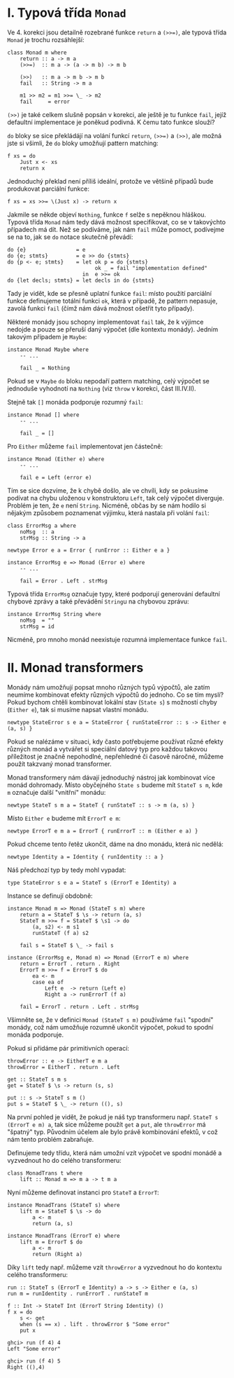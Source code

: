 I. Typová třída `Monad`
=======================

Ve 4. korekci jsou detailně rozebrané funkce `return` a `(>>=)`, ale typová třída `Monad` je trochu rozsáhlejší:

    class Monad m where
        return :: a -> m a
        (>>=)  :: m a -> (a -> m b) -> m b

        (>>)   :: m a -> m b -> m b
        fail   :: String -> m a

        m1 >> m2 = m1 >>= \_ -> m2
        fail     = error

`(>>)` je také celkem slušně popsán v korekci, ale ještě je tu funkce `fail`, jejíž defaultní implementace je poněkud podivná. K čemu tato funkce slouží?

`do` bloky se sice překládájí na volání funkcí `return`, `(>>=)` a `(>>)`, ale možná jste si všimli, že `do` bloky umožňují pattern matching:

    f xs = do
        Just x <- xs
        return x

Jednoduchý překlad není příliš ideální, protože ve většině případů bude produkovat parciální funkce:

    f xs = xs >>= \(Just x) -> return x

Jakmile se někde objeví `Nothing`, funkce `f` selže s nepěknou hláškou. Typová třída `Monad` nám tedy dává možnost specifikovat, co se v takovýchto případech má dít. Než se podíváme, jak nám `fail` může pomoct, podívejme se na to, jak se `do` notace skutečně převádí:

    do {e}                = e
    do {e; stmts}         = e >> do {stmts}
    do {p <- e; stmts}    = let ok p = do {stmts}
                                ok _ = fail "implementation defined"
                            in  e >>= ok
    do {let decls; stmts} = let decls in do {stmts}

Tady je vidět, kde se přesně uplatní funkce `fail`: místo použití parciální funkce definujeme totální funkci `ok`, která v případě, že pattern nepasuje, zavolá funkci `fail` (čímž nám dává možnost ošetřit tyto případy).

Některé monády jsou schopny implementovat `fail` tak, že k výjimce nedojde a pouze se přeruší daný výpočet (dle kontextu monády). Jedním takovým případem je `Maybe`:

    instance Monad Maybe where
        -- ...

        fail _ = Nothing

Pokud se v `Maybe` `do` bloku nepodaří pattern matching, celý výpočet se jednoduše vyhodnotí na `Nothing` (viz `throw` v korekci, část III.IV.II).

Stejně tak `[]` monáda podporuje rozumný `fail`:

    instance Monad [] where
        -- ...

        fail _ = []

Pro `Either` můžeme `fail` implementovat jen částečně:

    instance Monad (Either e) where
        -- ...

        fail e = Left (error e)

Tím se sice dozvíme, že k chybě došlo, ale ve chvíli, kdy se pokusíme podívat na chybu uloženou v konstruktoru `Left`, tak celý výpočet diverguje. Problém je ten, že `e` není `String`. Nicméně, občas by se nám hodilo si nějakým způsobem poznamenat výjimku, která nastala při volání `fail`:

    class ErrorMsg a where
        noMsg  :: a
        strMsg :: String -> a

    newtype Error e a = Error { runError :: Either e a }

    instance ErrorMsg e => Monad (Error e) where
        -- ...

        fail = Error . Left . strMsg

Typová třída `ErrorMsg` označuje typy, které podporují generování defaultní chybové zprávy a také převádění `String`u na chybovou zprávu:

    instance ErrorMsg String where
        noMsg  = ""
        strMsg = id

Nicméně, pro mnoho monád neexistuje rozumná implementace funkce `fail`.

II. Monad transformers
======================

Monády nám umožňují popsat mnoho různých typů výpočtů, ale zatím neumíme kombinovat efekty různých výpočtů do jednoho. Co se tím myslí? Pokud bychom chtěli kombinovat lokální stav (`State s`) s možností chyby (`Either e`), tak si musíme napsat vlastní monádu.

    newtype StateError s e a = StateError { runStateError :: s -> Either e (a, s) }

Pokud se nalézáme v situaci, kdy často potřebujeme používat různé efekty různých monád a vytvářet si speciální datový typ pro každou takovou příležitost je značně nepohodlné, nepřehledné či časově náročné, můžeme použít takzvaný monad transformer.

Monad transformery nám dávají jednoduchý nástroj jak kombinovat více monád dohromady. Místo obyčejného `State s` budeme mít `StateT s m`, kde `m` označuje další "vnitřní" monádu:

    newtype StateT s m a = StateT { runStateT :: s -> m (a, s) }

Místo `Either e` budeme mít `ErrorT e m`:

    newtype ErrorT e m a = ErrorT { runErrorT :: m (Either e a) }

Pokud chceme tento řetěz ukončit, dáme na dno monádu, která nic nedělá:

    newtype Identity a = Identity { runIdentity :: a }

Náš předchozí typ by tedy mohl vypadat:

    type StateError s e a = StateT s (ErrorT e Identity) a

Instance se definují obdobně:

    instance Monad m => Monad (StateT s m) where
        return a = StateT $ \s -> return (a, s)
        StateT m >>= f = StateT $ \s1 -> do
            (a, s2) <- m s1
            runStateT (f a) s2

        fail s = StateT $ \_ -> fail s

    instance (ErrorMsg e, Monad m) => Monad (ErrorT e m) where
        return = ErrorT . return . Right
        ErrorT m >>= f = ErrorT $ do
            ea <- m
            case ea of
                Left e  -> return (Left e)
                Right a -> runErrorT (f a)

        fail = ErrorT . return . Left . strMsg

Všimněte se, že v definici `Monad (StateT s m)` používáme `fail` "spodní" monády, což nám umožňuje rozumně ukončit výpočet, pokud to spodní monáda podporuje.

Pokud si přidáme pár primitivních operací:

    throwError :: e -> EitherT e m a
    throwError = EitherT . return . Left

    get :: StateT s m s
    get = StateT $ \s -> return (s, s)

    put :: s -> StateT s m ()
    put s = StateT $ \_ -> return ((), s)

Na první pohled je vidět, že pokud je náš typ transformeru např. `StateT s (ErrorT e m) a`, tak sice můžeme použít `get` a `put`, ale `throwError` má "špatný" typ. Původním účelem ale bylo právě kombinování efektů, v což nám tento problém zabraňuje.

Definujeme tedy třídu, která nám umožní vzít výpočet ve spodní monádě a vyzvednout ho do celého transformeru:

    class MonadTrans t where
        lift :: Monad m => m a -> t m a

Nyní můžeme definovat instanci pro `StateT` a `ErrorT`:

    instance MonadTrans (StateT s) where
        lift m = StateT $ \s -> do
            a <- m
            return (a, s)

    instance MonadTrans (ErrorT e) where
        lift m = ErrorT $ do
            a <- m
            return (Right a)

Díky `lift` tedy např. můžeme vzít `throwError` a vyzvednout ho do kontextu celého transformeru:

    run :: StateT s (ErrorT e Identity) a -> s -> Either e (a, s)
    run m = runIdentity . runErrorT . runStateT m

    f :: Int -> StateT Int (ErrorT String Identity) ()
    f x = do
        s <- get
        when (s == x) . lift . throwError $ "Some error"
        put x

    ghci> run (f 4) 4
    Left "Some error"

    ghci> run (f 4) 5
    Right ((),4)
